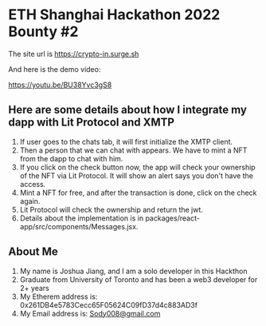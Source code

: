# ETH Shanghai Hackathon 2022 Bounty #2

The site url is https://crypto-in.surge.sh

And here is the demo video:

https://youtu.be/BU38Yvc3gS8

## Here are some details about how I integrate my dapp with Lit Protocol and XMTP

1. If user goes to the chats tab, it will first initialize the XMTP client.
2. Then a person that we can chat with appears. We have to mint a NFT from the dapp to chat with him.
3. If you click on the check button now, the app will check your ownership of the NFT via Lit Protocol. It will show an alert says you don't have the access.
4. Mint a NFT for free, and after the transaction is done, click on the check again.
5. Lit Protocol will check the ownership and return the jwt.
3. Details about the implementation is in packages/react-app/src/components/Messages.jsx.


## About Me
 
 1. My name is Joshua Jiang, and I am a solo developer in this Hackthon
 2. Graduate from University of Toronto and has been a web3 developer for 2+ years
 3. My Etherem address is: 0x261DB4e5783Cecc65F05624C09fD37d4c883AD3f
 4. My Email address is: Sody008@gmail.com
